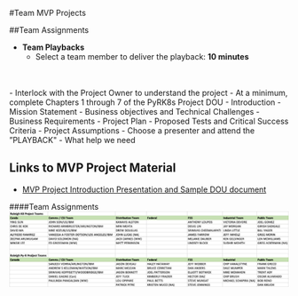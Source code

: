 #Team MVP Projects 



##Team Assignments

- **Team Playbacks** 
    - Select a team member to deliver the playback: **10 minutes**
</br>
</br>
- Interlock with the Project Owner to understand the project
- At a minimum, complete Chapters 1 through 7 of the PyRK8s Project DOU
    - Introduction
    - Mission Statement
    - Business objectives and Technical Challenges
    - Business Requirements
    - Project Plan
    - Proposed Tests and Critical Success Criteria
    - Project Assumptions
- Choose a presenter and attend the ”PLAYBACK"
- What help we need
   

## **Links to MVP Project Material**

  - [MVP Project Introduction Presentation and Sample DOU document](https://ibm.box.com/v/MVP-Project-Material)

####Team Assignments
![](images/teams.jpg)
  
